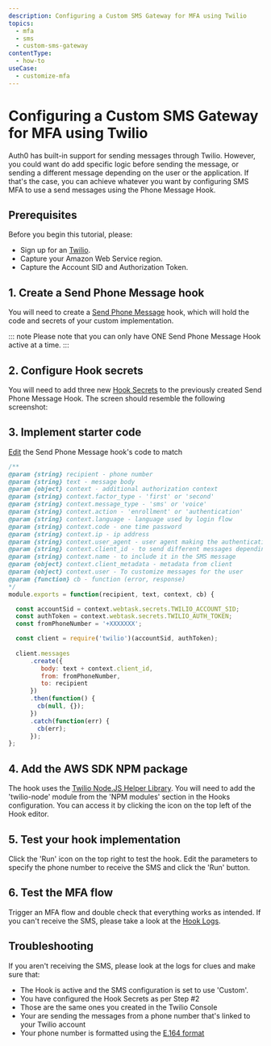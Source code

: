 ```yaml
---
description: Configuring a Custom SMS Gateway for MFA using Twilio
topics:
  - mfa
  - sms
  - custom-sms-gateway 
contentType:
  - how-to
useCase:
  - customize-mfa
---
```

# Configuring a Custom SMS Gateway for MFA using Twilio

Auth0 has built-in support for sending messages through Twilio. However, you could want do add specific logic before sending the message, or sending a different message depending on the user or the application. If that's the case, you can achieve whatever you want by configuring SMS MFA to use a send messages using the Phone Message Hook.

## Prerequisites

Before you begin this tutorial, please:

* Sign up for an [Twilio](https://www.twilio.com/try-twilio).
* Capture your Amazon Web Service region.
* Capture the Account SID and Authorization Token.

## 1. Create a Send Phone Message hook 

You will need to create a [Send Phone Message](/hooks/extensibility-points/send-phone-message) hook, which will hold the code and secrets of your custom implementation.

::: note
Please note that you can only have ONE Send Phone Message Hook active at a time.
:::

## 2. Configure Hook secrets

You will need to add three new [Hook Secrets](/hooks/secrets/create) to the previously created Send Phone Message Hook. 
The screen should resemble the following screenshot:

## 3. Implement starter code

[Edit](/hooks/update) the Send Phone Message hook's code to match

```js
/**
@param {string} recipient - phone number
@param {string} text - message body
@param {object} context - additional authorization context
@param {string} context.factor_type - 'first' or 'second'
@param {string} context.message_type - 'sms' or 'voice'
@param {string} context.action - 'enrollment' or 'authentication'
@param {string} context.language - language used by login flow
@param {string} context.code - one time password
@param {string} context.ip - ip address
@param {string} context.user_agent - user agent making the authentication request
@param {string} context.client_id - to send different messages depending on the client id
@param {string} context.name - to include it in the SMS message
@param {object} context.client_metadata - metadata from client
@param {object} context.user - To customize messages for the user
@param {function} cb - function (error, response)
*/
module.exports = function(recipient, text, context, cb) {

  const accountSid = context.webtask.secrets.TWILIO_ACCOUNT_SID; 
  const authToken = context.webtask.secrets.TWILIO_AUTH_TOKEN; 
  const fromPhoneNumber = '+XXXXXXX';

  const client = require('twilio')(accountSid, authToken); 
 
  client.messages 
      .create({ 
         body: text + context.client_id, 
         from: fromPhoneNumber,       
         to: recipient 
      }) 
      .then(function() {
        cb(null, {});
      }) 
      .catch(function(err) {
        cb(err);
      });
};

```

## 4. Add the AWS SDK NPM package

The hook uses the [Twilio Node.JS Helper Library](https://github.com/twilio/twilio-node). You will need to add the 'twilio-node' module from the 'NPM modules' section in the Hooks configuration. You can access it by clicking the icon on the top left of the Hook editor.

## 5. Test your hook implementation

Click the 'Run' icon on the top right to test the hook. Edit the parameters to specify the phone number to receive the SMS and click the 'Run' button.

## 6. Test the MFA flow

Trigger an MFA flow and double check that everything works as intended. If you can't receive the SMS, please take a look at the [Hook Logs](/hooks/view-logs).

## Troubleshooting

If you aren't receiving the SMS, please look at the logs for clues and make sure that:

- The Hook is active and the SMS configuration is set to use 'Custom'.
- You have configured the Hook Secrets as per Step #2
- Those are the same ones you created in the Twilio Console
- Your are sending the messages from a phone number that's linked to your Twilio account
- Your phone number is formatted using the [E.164 format](https://en.wikipedia.org/wiki/E.164)
